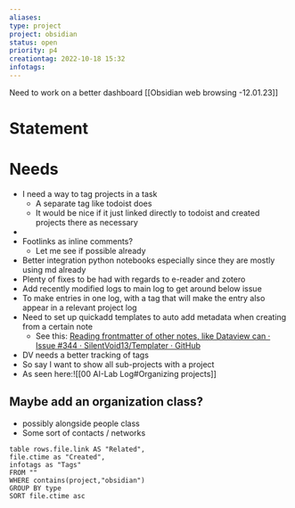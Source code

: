 ```yaml
---
aliases:
type: project
project: obsidian
status: open
priority: p4
creationtag: 2022-10-18 15:32
infotags:
---
```


Need to work on a better dashboard
[[Obsidian web browsing -12.01.23]]


# Statement 

# Needs
- I need a way to tag projects in a task 
	- A separate tag like todoist does
	- It would be nice if it just linked directly to todoist and created projects there as necessary
- 
- Footlinks as inline comments?
	- Let me see if possible already
- Better integration python notebooks especially since they are mostly using md already
- Plenty of fixes to be had with regards to e-reader and zotero
- Add recently modified logs to main log to get around below issue
- To make entries in one log, with a tag that will make the entry also appear in a relevant project log
- Need to set up quickadd templates to auto add metadata when creating from a certain note
	- See this: [Reading frontmatter of other notes, like Dataview can · Issue #344 · SilentVoid13/Templater · GitHub](https://github.com/SilentVoid13/Templater/issues/344)
- DV needs a better tracking of tags
- So say I want to show all sub-projects with a project
- As seen here:![[00 AI-Lab Log#Organizing projects]]
## Maybe add an organization class?
- possibly alongside people class
- Some sort of contacts / networks 


```dataview
table rows.file.link AS "Related",
file.ctime as "Created",
infotags as "Tags"
FROM ""
WHERE contains(project,"obsidian")
GROUP BY type
SORT file.ctime asc 
```
